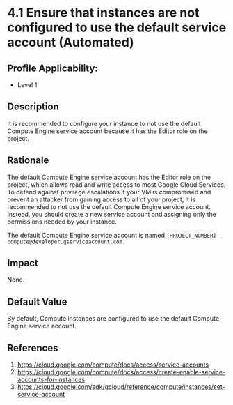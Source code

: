 # 4.1 Ensure that instances are not configured to use the default service account (Automated)

## Profile Applicability:

- Level 1

## Description

It is recommended to configure your instance to not use the default Compute Engine service account because it has the Editor role on the project.

## Rationale

The default Compute Engine service account has the Editor role on the project, which allows read and write access to most Google Cloud Services. To defend against privilege escalations if your VM is compromised and prevent an attacker from gaining access to all of your project, it is recommended to not use the default Compute Engine service account. Instead, you should create a new service account and assigning only the permissions needed by your instance.  

The default Compute Engine service account is named `[PROJECT_NUMBER]-compute@developer.gserviceaccount.com.`

## Impact

None.

## Default Value

By default, Compute instances are configured to use the default Compute Engine service account.

## References

1. https://cloud.google.com/compute/docs/access/service-accounts
2. https://cloud.google.com/compute/docs/access/create-enable-service-accounts-for-instances
3. https://cloud.google.com/sdk/gcloud/reference/compute/instances/set-service-account
